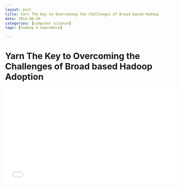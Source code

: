 ```yaml
---
layout: post
title: Yarn The Key to Overcoming the Challenges of Broad based Hadoop Adoption
date: 2014-06-29
categories: [computer science]
tags: [hadoop & mapreduce]

---
```



# Yarn The Key to Overcoming the Challenges of Broad based Hadoop Adoption

<iframe width="560" height="315" src="//www.youtube.com/embed/KnE80g9ExNU" frameborder="0" allowfullscreen></iframe>
